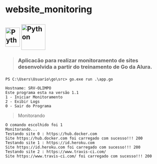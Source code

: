 # website_monitoring

##  <img align="center" alt="Python" height="60" width="45" src="https://www.vectorlogo.zone/logos/golang/golang-vertical.svg"/>  <img align="center" alt="Python" height="80" width="75" src="https://www.vectorlogo.zone/logos/golang/golang-official.svg"/>

> <h3>Aplicacão para realizar monitoramento de sites desenvolvida a partir do treinamento de Go da Alura. <h3>
<p></p>

````
PS C:\Users\Usuario\go\src> go.exe run .\app.go

Hostname: SRV-OLIMPO
Este programa esta na versão 1.1
1 - Iniciar Monitoramento       
2 - Exibir Logs
0 - Sair do Programa
````
<p></p>

> Monitorando 
<p></p>

````
O comando escolhido foi 1
Monitorando...
Testando site 0 : https://hub.docker.com
Site https://hub.docker.com foi carregado com sucesso!!! 200
Testando site 1 : https://id.heroku.com
Site https://id.heroku.com foi carregado com sucesso!!! 200
Testando site 2 : https://www.travis-ci.com/
Site https://www.travis-ci.com/ foi carregado com sucesso!!! 200
````